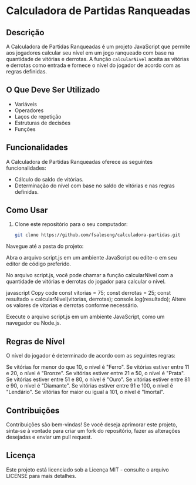 # Calculadora de Partidas Ranqueadas


## Descrição

A Calculadora de Partidas Ranqueadas é um projeto JavaScript que permite aos jogadores calcular seu nível em um jogo ranqueado com base na quantidade de vitórias e derrotas. A função `calcularNivel` aceita as vitórias e derrotas como entrada e fornece o nível do jogador de acordo com as regras definidas.

## O Que Deve Ser Utilizado

- Variáveis
- Operadores
- Laços de repetição
- Estruturas de decisões
- Funções

## Funcionalidades

A Calculadora de Partidas Ranqueadas oferece as seguintes funcionalidades:

- Cálculo do saldo de vitórias.
- Determinação do nível com base no saldo de vitórias e nas regras definidas.

## Como Usar

1. Clone este repositório para o seu computador:

   ```bash
   git clone https://github.com/fsaleseng/calculadora-partidas.git
Navegue até a pasta do projeto:

Abra o arquivo script.js em um ambiente JavaScript ou edite-o em seu editor de código preferido.

No arquivo script.js, você pode chamar a função calcularNivel com a quantidade de vitórias e derrotas do jogador para calcular o nível.

javascript
Copy code
const vitorias = 75;
const derrotas = 25;
const resultado = calcularNivel(vitorias, derrotas);
console.log(resultado);
Altere os valores de vitorias e derrotas conforme necessário.

Execute o arquivo script.js em um ambiente JavaScript, como um navegador ou Node.js.

## Regras de Nível
O nível do jogador é determinado de acordo com as seguintes regras:

Se vitórias for menor do que 10, o nível é "Ferro".
Se vitórias estiver entre 11 e 20, o nível é "Bronze".
Se vitórias estiver entre 21 e 50, o nível é "Prata".
Se vitórias estiver entre 51 e 80, o nível é "Ouro".
Se vitórias estiver entre 81 e 90, o nível é "Diamante".
Se vitórias estiver entre 91 e 100, o nível é "Lendário".
Se vitórias for maior ou igual a 101, o nível é "Imortal".

## Contribuições
Contribuições são bem-vindas! Se você deseja aprimorar este projeto, sinta-se à vontade para criar um fork do repositório, fazer as alterações desejadas e enviar um pull request.

## Licença
Este projeto está licenciado sob a Licença MIT - consulte o arquivo LICENSE para mais detalhes.





